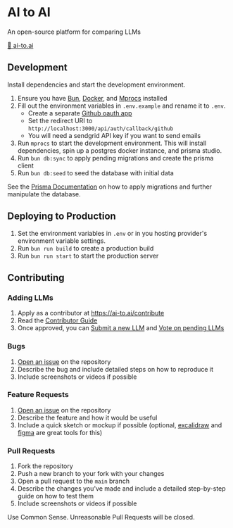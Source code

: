 # AI to AI

An open-source platform for comparing LLMs

[🔗 ai-to.ai](https://ai-to.ai)

## Development

Install dependencies and start the development environment.

1. Ensure you have [Bun](https://bun.sh), [Docker](https://docker.com), and [Mprocs](https://github.com/pvolok/mprocs) installed
2. Fill out the environment variables in `.env.example` and rename it to `.env`.
   - Create a separate [Github oauth app](https://github.com/settings/developers)
   - Set the redirect URI to `http://localhost:3000/api/auth/callback/github`
   - You will need a sendgrid API key if you want to send emails
3. Run `mprocs` to start the development environment. This will install dependencies, spin up a postgres docker instance, and prisma studio.
4. Run `bun db:sync` to apply pending migrations and create the prisma client
5. Run `bun db:seed` to seed the database with initial data

See the [Prisma Documentation](https://www.prisma.io/docs/orm/tools/prisma-cli) on how to apply migrations and further manipulate the database.

## Deploying to Production

1. Set the environment variables in `.env` or in you hosting provider's environment variable settings.
2. Run `bun run build` to create a production build
3. Run `bun run start` to start the production server

## Contributing

### Adding LLMs

1. Apply as a contributor at https://ai-to.ai/contribute
2. Read the [Contributor Guide](https://github.com/IroncladDev/ai-to-ai/blob/main/docs/contributor-guide.md)
3. Once approved, you can [Submit a new LLM](https://ai-to.ai/submit) and [Vote on pending LLMs](https://ai-to.ai/llms)

### Bugs

1. [Open an issue](https://github.com/IroncladDev/ai-to-ai/issues/new) on the repository
2. Describe the bug and include detailed steps on how to reproduce it
3. Include screenshots or videos if possible

### Feature Requests

1. [Open an issue](https://github.com/IroncladDev/ai-to-ai/issues/new) on the repository
2. Describe the feature and how it would be useful
3. Include a quick sketch or mockup if possible (optional, [excalidraw](https://excalidraw.com/) and [figma](https://figma.com) are great tools for this)

### Pull Requests

1. Fork the repository
2. Push a new branch to your fork with your changes
3. Open a pull request to the `main` branch
4. Describe the changes you've made and include a detailed step-by-step guide on how to test them
5. Include screenshots or videos if possible

Use Common Sense. Unreasonable Pull Requests will be closed.

